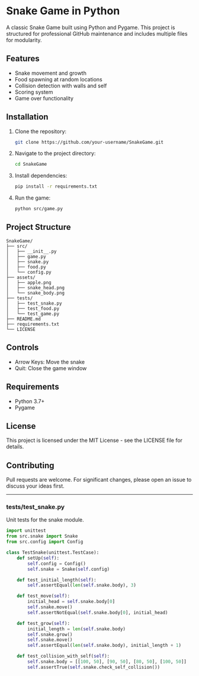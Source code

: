# Snake Game in Python

A classic Snake Game built using Python and Pygame. This project is structured for professional GitHub maintenance and includes multiple files for modularity.

## Features
- Snake movement and growth
- Food spawning at random locations
- Collision detection with walls and self
- Scoring system
- Game over functionality

## Installation
1. Clone the repository:
   ```bash
   git clone https://github.com/your-username/SnakeGame.git
   ```
2. Navigate to the project directory:
   ```bash
   cd SnakeGame
   ```
3. Install dependencies:
   ```bash
   pip install -r requirements.txt
   ```
4. Run the game:
   ```bash
   python src/game.py
   ```

## Project Structure
```
SnakeGame/
├── src/
│   ├── __init__.py
│   ├── game.py
│   ├── snake.py
│   ├── food.py
│   └── config.py
├── assets/
│   ├── apple.png
│   ├── snake_head.png
│   └── snake_body.png
├── tests/
│   ├── test_snake.py
│   ├── test_food.py
│   └── test_game.py
├── README.md
├── requirements.txt
└── LICENSE
```

## Controls
- Arrow Keys: Move the snake
- Quit: Close the game window

## Requirements
- Python 3.7+
- Pygame

## License
This project is licensed under the MIT License - see the LICENSE file for details.

## Contributing
Pull requests are welcome. For significant changes, please open an issue to discuss your ideas first.

---

### **tests/test_snake.py**
Unit tests for the snake module.

```python
import unittest
from src.snake import Snake
from src.config import Config

class TestSnake(unittest.TestCase):
    def setUp(self):
        self.config = Config()
        self.snake = Snake(self.config)

    def test_initial_length(self):
        self.assertEqual(len(self.snake.body), 3)

    def test_move(self):
        initial_head = self.snake.body[0]
        self.snake.move()
        self.assertNotEqual(self.snake.body[0], initial_head)

    def test_grow(self):
        initial_length = len(self.snake.body)
        self.snake.grow()
        self.snake.move()
        self.assertEqual(len(self.snake.body), initial_length + 1)

    def test_collision_with_self(self):
        self.snake.body = [[100, 50], [90, 50], [80, 50], [100, 50]]
        self.assertTrue(self.snake.check_self_collision())






